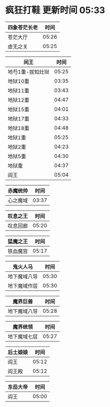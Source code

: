 # 疯狂打鞋 更新时间 05:33

| 四象苍茫长老   | 时间    |
|--------|-------|
| 苍茫大厅 | 05:26 |
| 虚无之关 | 05:25 |

| 间王   | 时间    |
|--------|-------|
| 地芍1重-拔知灶狱 | 05:25 |
| 地狱10重 | 03:35 |
| 地狱11重 | 03:43 |
| 地狱12重 | 04:47 |
| 地狱15重 | 04:01 |
| 地狱17重 | 04:33 |
| 地狱18重 | 04:48 |
| 地狱1重 | 05:25 |
| 地狱2重 | 04:23 |
| 地狱5重 | 04:30 |
| 地狱重 | 04:37 |
| 阎王 | 05:04 |

| 赤魔统帅   | 时间    |
|--------|-------|
| 心之魔域 | 03:37 |

| 叹息之王   | 时间    |
|--------|-------|
| 叹息回廊 | 05:20 |

| 猛魔之王   | 时间    |
|--------|-------|
| 铁血魔宫 | 05:17 |

| 鬼火人马   | 时间    |
|--------|-------|
| 地下魔域八导 | 05:30 |
| 地下魔域作层 | 05:30 |

| 魔界巨兽   | 时间    |
|--------|-------|
| 地下魔域八导 | 05:28 |

| 魔界统领   | 时间    |
|--------|-------|
| 地下魔域七层 | 05:27 |

| 后土娘娘   | 时间    |
|--------|-------|
| 阎王 | 05:12 |
| 阎王殿 | 05:12 |

| 东岳大帝   | 时间    |
|--------|-------|
| 阎王 | 05:00 |